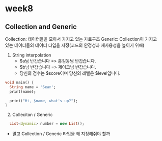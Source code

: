 # week8

## Collection and Generic

Collection: 데이터들을 모아서 가지고 있는 자료구조
Generic: Collection이 가지고 있는 데이터들의 데이터 타입을 지정(코드의 안정성과 재사용성을 높이기 위해)

1. String interpolation
   - $a님 반갑습니다 => 홍길동님 반갑습니다.
   - $b님 반갑습니다 => 제이크님 반갑습니다.
   - 당신의 점수는 $score이며 당신의 레벨은 $level입니다.
  
```dart
void main() {
  String name = 'Sean';
  print(name);
  
  print("Hi, $name, what's up?");
}
```

2. Colleciton / Generic

```dart
  List<dynamic> number = new List();

```
- <dynamic>말고 Collection / Generic 타입을 왜 지정해줘야 할까
